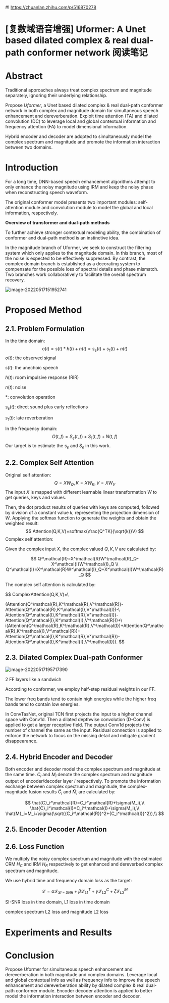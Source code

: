 #! https://zhuanlan.zhihu.com/p/516870278
# [复数域语音增强] Uformer: A Unet based dilated complex & real dual-path conformer network 阅读笔记

# Abstract

Traditional approaches always treat complex spectrum and magnitude separately, ignoring their underlying relationship.

Propose *Uformer*, a Unet based dilated complex & real dual-path conformer network in both complex and magnitude domain for simultaneous speech enhancement and dereverberation. Exploit time attention (TA) and dilated convolution (DC) to leverage local and global contextual information and frequency attention (FA) to model dimensional information.

Hybrid encoder and decoder are adopted to simultaneously model the complex spectrum and magnitude and promote the information interaction between two domains.

# Introduction

For a long time, DNN-based speech enhancement algorithms attempt to only enhance the noisy magnitude using IRM and keep the noisy phase when reconstructing speech waveform.

The original conformer model presents two important modules: self-attention module and convolution module to model the global and local information, respectively.

**Overview of transformer and dual-path methods**

To further achieve stronger contextual modeling ability, the combination of conformer and dual-path method is an instinctive idea.

In the magnitude branch of Uformer, we seek to construct the filtering system which only applies to the magnitude domain. In this branch, most of the noise is expected to be effectively suppressed. By contrast, the complex domain branch is established as a decorating system to compensate for the possible loss of spectral details and phase mismatch. Two branches work collaboratively to facilitate the overall spectrum recovery.

![image-20220517151952741](https://tva1.sinaimg.cn/large/e6c9d24ely1h2bfezp5muj20kg0df3zq.jpg)

# Proposed Method

## 2.1. Problem Formulation

In the time domain:
$$
o(t)=s(t)*h(t)+n(t)=s_e(t)+s_1(t)+n(t)
$$
$o(t)$: the observed signal

$s(t)$: the anechoic speech

$h(t)$: room impulsive response (RIR)

$n(t)$: noise

$*$: convolution operation

$s_e(t)$: direct sound plus early reflections

$s_1(t)$: late reverberation

In the frequency domain:
$$
O(t,f)=S_e(t,f)+S_1(t,f)+N(t,f)
$$
Our target is to estimate the $s_e$ and $S_e$ in this work.

## 2.2. Complex Self Attention

Original self attention:
$$
Q=XW_Q,K=XW_K,V=XW_V
$$
The input $X$ is mapped with different learnable linear transformation $W$ to get queries, keys and values.

Then, the dot product results of queries with keys are computed, followed by division of a constant value $k$, representing the projection dimension of $W$. Applying the softmax function to generate the weights and obtain the weighted result:
$$
Attention(Q,K,V)=softmax(\frac{Q^TK}{\sqrt{k}}V)
$$
Complex self attention:

Given the complex input $X$, the complex valued $Q,K,V$ are calculated by:

$$
Q^\mathcal{R}=X^\mathcal{R}W^\mathcal{R}_Q-X^\mathcal{I}W^\mathcal{I}_Q
\\
Q^\mathcal{I}=X^\mathcal{R}W^\mathcal{I}_Q+X^\mathcal{I}W^\mathcal{R}_Q
$$

The complex self attention is calculated by:

$$
ComplexAttention(Q,K,V)=\\

(Attention(Q^\mathcal{R},K^\mathcal{R},V^\mathcal{R})-Attention(Q^\mathcal{R},K^\mathcal{I},V^\mathcal{I})-\\
Attention(Q^\mathcal{I},K^\mathcal{R},V^\mathcal{I})-Attention(Q^\mathcal{I},K^\mathcal{I},V^\mathcal{R}))+\\
i(Attention(Q^\mathcal{R},K^\mathcal{R},V^\mathcal{I})+Attention(Q^\mathcal{R},K^\mathcal{I},V^\mathcal{R})+
Attention(Q^\mathcal{I},K^\mathcal{R},V^\mathcal{R})-Attention(Q^\mathcal{I},K^\mathcal{I},V^\mathcal{I})).
$$

## 2.3. Dilated Complex Dual-path Conformer

![image-20220517195717390](https://tva1.sinaimg.cn/large/e6c9d24ely1h2bnfpd9mkj20jb0aymyd.jpg)

2 FF layers like a sandwich

According to conformer, we employ half-step residual weights in our FF.



The lower freq bands tend to contain high energies while the higher freq bands tend to contain low energies.

In ConvTasNet, original TCN first projects the input to a higher channel space with Conv1d. Then a dilated depthwise convolution (D-Conv) is applied to get a larger receptive field. The output Conv1d projects the number of channel the same as the input. Residual connection is applied to enforce the network to focus on the missing detail and mitigate gradient disappearance.



## 2.4. Hybrid Encoder and Decoder

Both encoder and decoder model the complex spectrum and magnitude at the same time. $C_i$ and $M_i$ denote the complex spectrum and magnitude output of encoder/decoder layer $i$ respectively. To promote the information exchange between complex spectrum and magnitude, the complex-magnitude fusion results $\hat{C}_i$ and $\hat{M}_i$ are calculated by:

$$
\hat{C}_i^\mathcal{R}=C_i^\mathcal{R}+\sigma(M_i),\\
\hat{C}_i^\mathcal{I}=C_i^\mathcal{I}+\sigma(M_i),\\
\hat{M}_i=M_i+\sigma(\sqrt{{C_i^\mathcal{R}}^2+{C_i^\mathcal{I}}^2}),\\
$$


## 2.5. Encoder Decoder Attention

## 2.6. Loss Function

We multiply the noisy complex spectrum and magnitude with the estimated CRM $H_C$ and IRM $H_R$ respectively to get enhanced and dereverbed complex spectrum and magnitude.

We use hybrid time and frequency domain loss as the target:

$$
\mathcal{L}=\alpha\mathcal{L}_{SI-SNR}+\beta\mathcal{L}_{L1}^T+\gamma\mathcal{L}_{L2}^C+\zeta\mathcal{L}_{L2}^M
$$

SI-SNR loss in time domain, L1 loss in time domain

complex spectrum L2 loss and magnitude L2 loss



# Experiments and Results



# Conclusion

Propose Uformer for simultaneous speech enhancement and dereverberation in both magnitude and complex domains. Leverage local and global contextual info as well as frequency info to improve the speech enhancement and dereverberation ability by dilated complex & real dual-path conformer module. Encoder decoder attention is applied to better model the information interaction between encoder and decoder.

